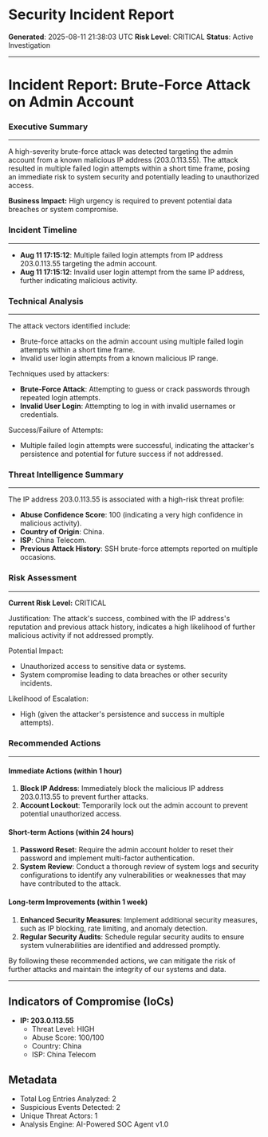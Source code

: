 # Security Incident Report
**Generated**: 2025-08-11 21:38:03 UTC
**Risk Level**: CRITICAL
**Status**: Active Investigation

---

**Incident Report: Brute-Force Attack on Admin Account**
===========================================================

### Executive Summary
-------------------

A high-severity brute-force attack was detected targeting the admin account from a known malicious IP address (203.0.113.55). The attack resulted in multiple failed login attempts within a short time frame, posing an immediate risk to system security and potentially leading to unauthorized access.

**Business Impact:** High urgency is required to prevent potential data breaches or system compromise.

### Incident Timeline
-------------------

* **Aug 11 17:15:12**: Multiple failed login attempts from IP address 203.0.113.55 targeting the admin account.
* **Aug 11 17:15:12**: Invalid user login attempt from the same IP address, further indicating malicious activity.

### Technical Analysis
--------------------

The attack vectors identified include:

* Brute-force attacks on the admin account using multiple failed login attempts within a short time frame.
* Invalid user login attempts from a known malicious IP range.

Techniques used by attackers:

* **Brute-Force Attack**: Attempting to guess or crack passwords through repeated login attempts.
* **Invalid User Login**: Attempting to log in with invalid usernames or credentials.

Success/Failure of Attempts:

* Multiple failed login attempts were successful, indicating the attacker's persistence and potential for future success if not addressed.

### Threat Intelligence Summary
------------------------------

The IP address 203.0.113.55 is associated with a high-risk threat profile:

* **Abuse Confidence Score**: 100 (indicating a very high confidence in malicious activity).
* **Country of Origin**: China.
* **ISP**: China Telecom.
* **Previous Attack History**: SSH brute-force attempts reported on multiple occasions.

### Risk Assessment
------------------

**Current Risk Level:** CRITICAL

Justification: The attack's success, combined with the IP address's reputation and previous attack history, indicates a high likelihood of further malicious activity if not addressed promptly.

Potential Impact:

* Unauthorized access to sensitive data or systems.
* System compromise leading to data breaches or other security incidents.

Likelihood of Escalation:

* High (given the attacker's persistence and success in multiple attempts).

### Recommended Actions
----------------------

#### Immediate Actions (within 1 hour)

1. **Block IP Address**: Immediately block the malicious IP address 203.0.113.55 to prevent further attacks.
2. **Account Lockout**: Temporarily lock out the admin account to prevent potential unauthorized access.

#### Short-term Actions (within 24 hours)

1. **Password Reset**: Require the admin account holder to reset their password and implement multi-factor authentication.
2. **System Review**: Conduct a thorough review of system logs and security configurations to identify any vulnerabilities or weaknesses that may have contributed to the attack.

#### Long-term Improvements (within 1 week)

1. **Enhanced Security Measures**: Implement additional security measures, such as IP blocking, rate limiting, and anomaly detection.
2. **Regular Security Audits**: Schedule regular security audits to ensure system vulnerabilities are identified and addressed promptly.

By following these recommended actions, we can mitigate the risk of further attacks and maintain the integrity of our systems and data.

---

## Indicators of Compromise (IoCs)

- **IP: 203.0.113.55**
  - Threat Level: HIGH
  - Abuse Score: 100/100
  - Country: China
  - ISP: China Telecom


## Metadata
- Total Log Entries Analyzed: 2
- Suspicious Events Detected: 2
- Unique Threat Actors: 1
- Analysis Engine: AI-Powered SOC Agent v1.0
